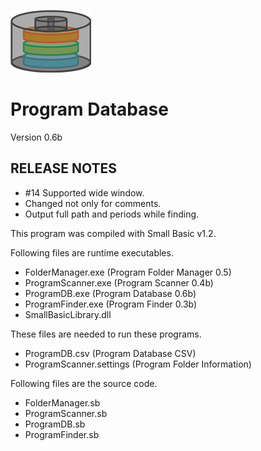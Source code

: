 ![](img/ProgramDBIcon.png)

# Program Database

Version 0.6b

## RELEASE NOTES

- #14 Supported wide window. 
- Changed not only for comments. 
- Output full path and periods while finding.

This program was compiled with Small Basic v1.2.

Following files are runtime executables.
- FolderManager.exe  (Program Folder Manager 0.5)
- ProgramScanner.exe (Program Scanner 0.4b)
- ProgramDB.exe      (Program Database 0.6b)
- ProgramFinder.exe  (Program Finder 0.3b)
- SmallBasicLibrary.dll

These files are needed to run these programs.
- ProgramDB.csv           (Program Database CSV)
- ProgramScanner.settings (Program Folder Information)

Following files are the source code.
- FolderManager.sb
- ProgramScanner.sb
- ProgramDB.sb
- ProgramFinder.sb
